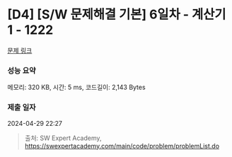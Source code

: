 # [D4] [S/W 문제해결 기본] 6일차 - 계산기1 - 1222 

[문제 링크](https://swexpertacademy.com/main/code/problem/problemDetail.do?contestProbId=AV14mbSaAEwCFAYD) 

### 성능 요약

메모리: 320 KB, 시간: 5 ms, 코드길이: 2,143 Bytes

### 제출 일자

2024-04-29 22:27



> 출처: SW Expert Academy, https://swexpertacademy.com/main/code/problem/problemList.do